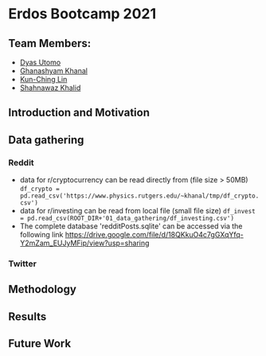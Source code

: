 # Erdos Bootcamp 2021

## Team Members: 
- [Dyas Utomo](https://www.linkedin.com/in/dyasutomo/)
- [Ghanashyam Khanal](https://www.linkedin.com/in/ghanashyam-khanal/)
- [Kun-Ching Lin](https://www.linkedin.com/in/kung-ching-lin/)
- [Shahnawaz Khalid](https://www.linkedin.com/in/shahnawaz-khalid-252345116/)

## Introduction and Motivation

## Data gathering

### Reddit
- data for r/cryptocurrency can be read directly from (file size > 50MB) 
    `df_crypto = pd.read_csv('https://www.physics.rutgers.edu/~khanal/tmp/df_crypto.csv')`
- data for r/investing can be read from local file (small file size)
    `df_invest = pd.read_csv(ROOT_DIR+'01_data_gathering/df_investing.csv')`
- The complete database 'redditPosts.sqlite' can be accessed via the following link https://drive.google.com/file/d/18QKkuO4c7gGXqYfq-Y2mZam_EUJyMFip/view?usp=sharing

### Twitter

## Methodology

## Results

## Future Work

